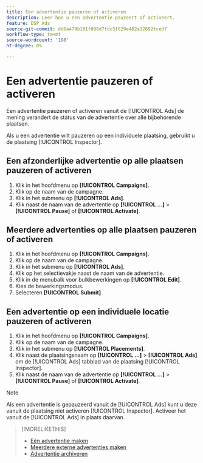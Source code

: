 ```yaml
---
title: Een advertentie pauzeren of activeren
description: Leer hoe u een advertentie pauzeert of activeert.
feature: DSP Ads
source-git-commit: dd6a479b101f898d7fdc5f629e482a32892fced7
workflow-type: tm+mt
source-wordcount: '198'
ht-degree: 0%

---
```


# Een advertentie pauzeren of activeren

Een advertentie pauzeren of activeren vanuit de [!UICONTROL Ads] de mening verandert de status van de advertentie over alle bijbehorende plaatsen.

Als u een advertentie wilt pauzeren op een individuele plaatsing, gebruikt u de plaatsing [!UICONTROL Inspector].

## Een afzonderlijke advertentie op alle plaatsen pauzeren of activeren

1. Klik in het hoofdmenu op **[!UICONTROL Campaigns]**.
1. Klik op de naam van de campagne.
1. Klik in het submenu op **[!UICONTROL Ads]**.
1. Klik naast de naam van de advertentie op  **[!UICONTROL ...]** > **[!UICONTROL Pause]** of **[!UICONTROL Activate]**.

## Meerdere advertenties op alle plaatsen pauzeren of activeren

1. Klik in het hoofdmenu op **[!UICONTROL Campaigns]**.
1. Klik op de naam van de campagne.
1. Klik in het submenu op **[!UICONTROL Ads]**.
1. Klik op het selectievakje naast de naam van de advertentie.
1. Klik in de menubalk voor bulkbewerkingen op **[!UICONTROL Edit]**.
1. Kies de bewerkingsmodus.
1. Selecteren **[!UICONTROL Submit]**

## Een advertentie op een individuele locatie pauzeren of activeren

1. Klik in het hoofdmenu op **[!UICONTROL Campaigns]**.
1. Klik op de naam van de campagne.
1. Klik in het submenu op **[!UICONTROL Placements]**.
1. Klik naast de plaatsingsnaam op  **[!UICONTROL ...]** > **[!UICONTROL Ads]** om de [!UICONTROL Ads] tabblad van de plaatsing [!UICONTROL Inspector].
1. Klik naast de naam van de advertentie op  **[!UICONTROL ...]** > **[!UICONTROL Pause]** of **[!UICONTROL Activate]**.

>[!NOTE]
>
>Als een advertentie is gepauzeerd vanuit de [!UICONTROL Ads] kunt u deze vanuit de plaatsing niet activeren [!UICONTROL Inspector]. Activeer het vanuit de [!UICONTROL Ads] in plaats daarvan.

>[!MORELIKETHIS]
>
>* [Eén advertentie maken](ad-create.md)
>* [Meerdere externe advertenties maken](ad-create-multiple.md)
>* [Advertentie archiveren](ad-archive-unarchive.md)

